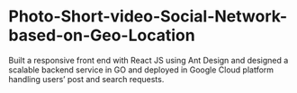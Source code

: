 # Photo-Short-video-Social-Network-based-on-Geo-Location
Built a responsive front end with React JS using Ant Design and designed a scalable backend service in GO and deployed in Google Cloud platform handling users’ post and search requests.
